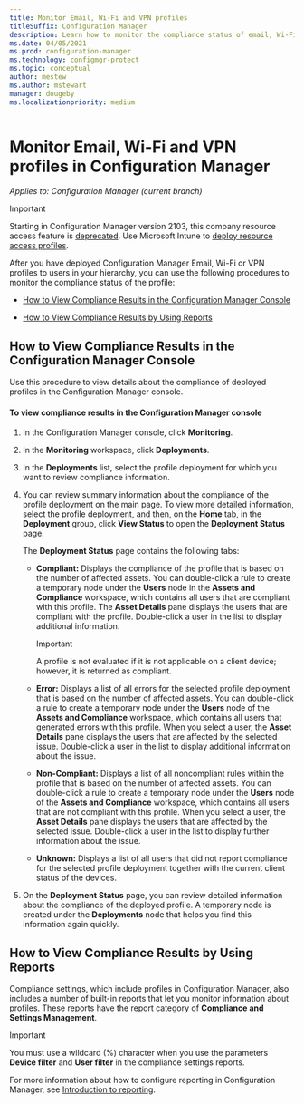 ```yaml
---
title: Monitor Email, Wi-Fi and VPN profiles
titleSuffix: Configuration Manager
description: Learn how to monitor the compliance status of email, Wi-Fi, and VPN profiles in Configuration Manager.
ms.date: 04/05/2021
ms.prod: configuration-manager
ms.technology: configmgr-protect
ms.topic: conceptual
author: mestew
ms.author: mstewart
manager: dougeby
ms.localizationpriority: medium
---
```


# Monitor Email, Wi-Fi and VPN profiles in Configuration Manager

*Applies to: Configuration Manager (current branch)*

> [!IMPORTANT]
> Starting in Configuration Manager version 2103, this company resource access feature is [deprecated](../../core/plan-design/changes/deprecated/removed-and-deprecated-cmfeatures.md).<!-- 9315387 --> Use Microsoft Intune to [deploy resource access profiles](../../../intune/configuration/device-profiles.md).

After you have deployed Configuration Manager Email, Wi-Fi or VPN profiles to users in your hierarchy, you can use the following procedures to monitor the compliance status of the profile:  

-   [How to View Compliance Results in the Configuration Manager Console](#BKMK_console)  

-   [How to View Compliance Results by Using Reports](#BKMK_Reports)  

##  <a name="BKMK_console"></a> How to View Compliance Results in the Configuration Manager Console  
 Use this procedure to view details about the compliance of deployed profiles in the Configuration Manager console.  

#### To view compliance results in the Configuration Manager console  

1.  In the Configuration Manager console, click **Monitoring**.  

2.  In the **Monitoring** workspace, click **Deployments**.  

3.  In the **Deployments** list, select the  profile deployment for which you want to review compliance information.  

4.  You can review summary information about the compliance of the profile deployment on the main page. To view more detailed information, select the profile deployment, and then, on the **Home** tab, in the **Deployment** group, click **View Status** to open the **Deployment Status** page.  

     The **Deployment Status** page contains the following tabs:  

    -   **Compliant:** Displays the compliance of the profile that is based on the number of affected assets. You can double-click a rule to create a temporary node under the **Users** node in the **Assets and Compliance** workspace, which contains all users that are compliant with this profile. The **Asset Details** pane displays the users that are compliant with the profile. Double-click a user in the list to display additional information.  

        > [!IMPORTANT]  
        >  A profile is not evaluated if it is not applicable on a client device; however, it is returned as compliant.  

    -   **Error:** Displays a list of all errors for the selected profile deployment that is based on the number of affected assets. You can double-click a rule to create a temporary node under the **Users** node of the **Assets and Compliance** workspace, which contains all users that generated errors with this profile. When you select a user, the **Asset Details** pane displays the users that are affected by the selected issue. Double-click a user in the list to display additional information about the issue.  

    -   **Non-Compliant:** Displays a list of all noncompliant rules within the profile that is based on the number of affected assets. You can double-click a rule to create a temporary node under the **Users** node of the **Assets and Compliance** workspace, which contains all users that are not compliant with this profile. When you select a user, the **Asset Details** pane displays the users that are affected by the selected issue. Double-click a user in the list to display further information about the issue.  

    -   **Unknown:** Displays a list of all users that did not report compliance for the selected profile deployment together with the current client status of the devices.  

5.  On the **Deployment Status** page, you can review detailed information about the compliance of the deployed profile. A temporary node is created under the **Deployments** node that helps you find this information again quickly.  

##  <a name="BKMK_Reports"></a> How to View Compliance Results by Using Reports  
 Compliance settings, which include profiles in Configuration Manager, also includes a number of built-in reports that let you monitor information about profiles. These reports have the report category of **Compliance and Settings Management**.  

> [!IMPORTANT]  
>  You must use a wildcard (%) character when you use the parameters **Device filter** and **User filter** in the compliance settings reports.  

 For more information about how to configure reporting in Configuration Manager, see [Introduction to reporting](../../core/servers/manage/introduction-to-reporting.md).  
